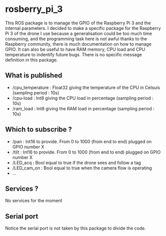 # rosberry_pi_3
This ROS package is to manage the GPIO of the Raspberry Pi 3 and the internal parameters. I decided to make a specific package for the Raspberry Pi 3 of the drone I use because a generalisation could be too much time consuming, and the programming task here is not awful thanks to the Raspberry community, there is much documentation on how to manage GPIO.
It can also be useful to have RAM memory, CPU load and CPU temperature to indentify future bugs.
There is no specific message definition in this package.

## What is published
- /cpu_temperature : Float32 giving the temperature of the CPU in Celsuis (sampling period : 10s)
- /cpu-load : Int8 giving the CPU load in percentage (sampling period : 10s)
- /ram_load : Int8 giving the RAM load in percentage (sampling period : 10s)

## Which to subscribe ?
- /pan : Int16 to provide. From 0 to 1000 (from end to end) plugged on GPIO number X
- /tilt : Int16 to provide. From 0 to 1000 (from end to end) plugged on GPIO number X
- /LED_acq : Bool equal to true if the drone sees and follow a tag
- /LED_cam_on : Bool equal to true when the camera flow is operating
- ...

## Services ?
No services for the moment

## Serial port
Notice the serial port is not taken by this package to divide the code.
